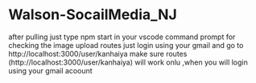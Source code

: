 # Walson-SocailMedia_NJ
after pulling just type npm start in your vscode command prompt
for checking the image upload routes just login using your gmail and go to http://localhost:3000/user/kanhaiya
make sure routes (http://localhost:3000/user/kanhaiya) will work onlu ,when you will login using your gmail acoount
